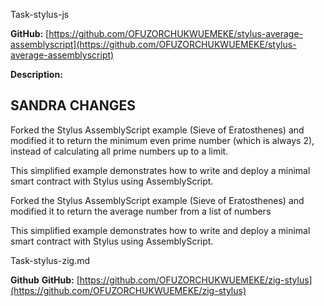Task-stylus-js

**GitHub:** [https://github.com/OFUZORCHUKWUEMEKE/stylus-average-assemblyscript](https://github.com/OFUZORCHUKWUEMEKE/stylus-average-assemblyscript)

**Description:**

## SANDRA CHANGES 

Forked the Stylus AssemblyScript example (Sieve of Eratosthenes) and modified it to return the minimum even prime number (which is always 2), instead of calculating all prime numbers up to a limit.

This simplified example demonstrates how to write and deploy a minimal smart contract with Stylus using AssemblyScript.

Forked the Stylus AssemblyScript example (Sieve of Eratosthenes) and modified it to return the average number from a list of numbers

This simplified example demonstrates how to write and deploy a minimal smart contract with Stylus using AssemblyScript.

Task-stylus-zig.md

**Github** **GitHub:** [https://github.com/OFUZORCHUKWUEMEKE/zig-stylus](https://github.com/OFUZORCHUKWUEMEKE/zig-stylus)
